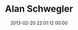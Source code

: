 ---
title: "Alan Schwegler"
date: 2013-02-20 22:01:12 00:00
permalink: /cschweal
twitter: ""
likes: [1545,1924,1990,2034]
id: 1810
gravatar: "http://www.gravatar.com/avatar/0eec482bc82ae7d8b5070bb388b45a53"
---
